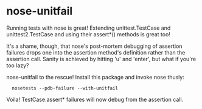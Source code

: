# nose-unitfail

  Running tests with nose is great!  Extending unittest.TestCase and
  unittest2.TestCase and using their assert*() methods is great too!

  It's a shame, though, that nose's post-mortem debugging of assertion
  failures drops one into the assertion method's definition rather
  than the assertion call.  Sanity is achieved by hitting 'u' and
  'enter', but what if you're too lazy?

  nose-unitfail to the rescue!  Install this package and invoke nose thusly:

      nosetests --pdb-failure --with-unitfail

  Voila! TestCase.assert* failures will now debug from the assertion call.
